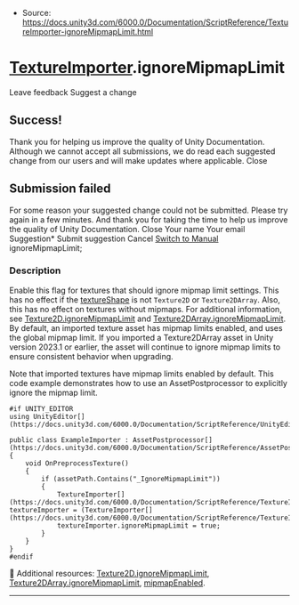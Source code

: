 * Source: https://docs.unity3d.com/6000.0/Documentation/ScriptReference/TextureImporter-ignoreMipmapLimit.html

#  [TextureImporter](https://docs.unity3d.com/6000.0/Documentation/ScriptReference/TextureImporter.html).ignoreMipmapLimit
Leave feedback
Suggest a change
## Success!
Thank you for helping us improve the quality of Unity Documentation. Although we cannot accept all submissions, we do read each suggested change from our users and will make updates where applicable.
Close
## Submission failed
For some reason your suggested change could not be submitted. Please <a>try again</a> in a few minutes. And thank you for taking the time to help us improve the quality of Unity Documentation.
Close
Your name Your email Suggestion* Submit suggestion
Cancel
[Switch to Manual](https://docs.unity3d.com/6000.0/Documentation/Manual/class-TextureImporter.html "Go to TextureImporter Component in the Manual")
ignoreMipmapLimit; 
### Description
Enable this flag for textures that should ignore mipmap limit settings.
This has no effect if the [textureShape](https://docs.unity3d.com/6000.0/Documentation/ScriptReference/TextureImporter-textureShape.html) is not `Texture2D` or `Texture2DArray`. Also, this has no effect on textures without mipmaps. For additional information, see [Texture2D.ignoreMipmapLimit](https://docs.unity3d.com/6000.0/Documentation/ScriptReference/Texture2D-ignoreMipmapLimit.html) and [Texture2DArray.ignoreMipmapLimit](https://docs.unity3d.com/6000.0/Documentation/ScriptReference/Texture2DArray-ignoreMipmapLimit.html). By default, an imported texture asset has mipmap limits enabled, and uses the global mipmap limit. If you imported a Texture2DArray asset in Unity version 2023.1 or earlier, the asset will continue to ignore mipmap limits to ensure consistent behavior when upgrading.  
  
Note that imported textures have mipmap limits enabled by default. This code example demonstrates how to use an AssetPostprocessor to explicitly ignore the mipmap limit.
```
#if UNITY_EDITOR
using UnityEditor[](https://docs.unity3d.com/6000.0/Documentation/ScriptReference/UnityEditor.html);  
  
public class ExampleImporter : AssetPostprocessor[](https://docs.unity3d.com/6000.0/Documentation/ScriptReference/AssetPostprocessor.html)
{
    void OnPreprocessTexture()
    {
        if (assetPath.Contains("_IgnoreMipmapLimit"))
        {
            TextureImporter[](https://docs.unity3d.com/6000.0/Documentation/ScriptReference/TextureImporter.html) textureImporter = (TextureImporter[](https://docs.unity3d.com/6000.0/Documentation/ScriptReference/TextureImporter.html))assetImporter;
            textureImporter.ignoreMipmapLimit = true;
        }
    }
}
#endif
```

Additional resources: [Texture2D.ignoreMipmapLimit](https://docs.unity3d.com/6000.0/Documentation/ScriptReference/Texture2D-ignoreMipmapLimit.html), [Texture2DArray.ignoreMipmapLimit](https://docs.unity3d.com/6000.0/Documentation/ScriptReference/Texture2DArray-ignoreMipmapLimit.html), [mipmapEnabled](https://docs.unity3d.com/6000.0/Documentation/ScriptReference/TextureImporter-mipmapEnabled.html).
* * *

